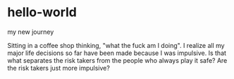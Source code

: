 # hello-world
my new journey

Sitting in a coffee shop thinking, "what the fuck am I doing". 
I realize all my major life decisions so far have been made because I was impulsive. 
Is that what separates the risk takers from the people who always play it safe? 
Are the risk takers just more impulsive? 

